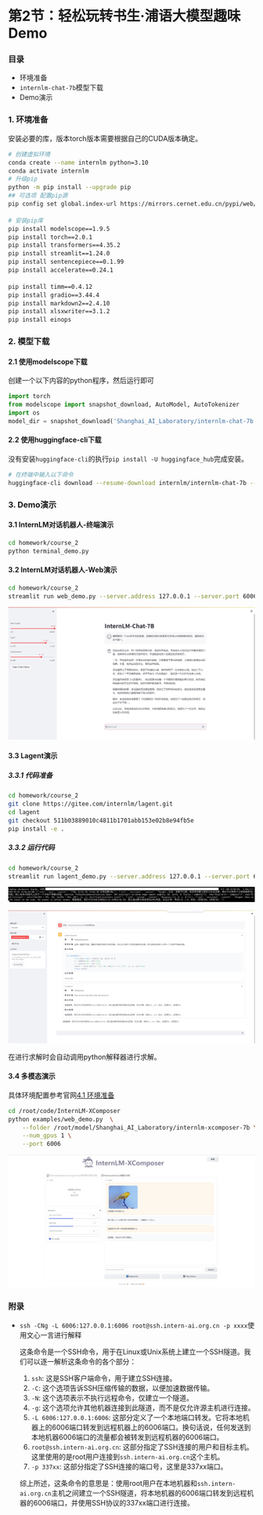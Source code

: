 # 第2节：轻松玩转书生·浦语大模型趣味 Demo

### 目录

- 环境准备
- `internlm-chat-7b`模型下载
- Demo演示

### 1. 环境准备

安装必要的库，版本torch版本需要根据自己的CUDA版本确定。

```bash
# 创建虚拟环境
conda create --name internlm python=3.10
conda activate internlm
# 升级pip
python -m pip install --upgrade pip
## 可选项 配置pip源
pip config set global.index-url https://mirrors.cernet.edu.cn/pypi/web/simple

# 安装pip库 
pip install modelscope==1.9.5
pip install torch==2.0.1
pip install transformers==4.35.2
pip install streamlit==1.24.0
pip install sentencepiece==0.1.99
pip install accelerate==0.24.1

pip install timm==0.4.12
pip install gradio==3.44.4 
pip install markdown2==2.4.10 
pip install xlsxwriter==3.1.2 
pip install einops 

```



### 2. 模型下载

#### 2.1 使用modelscope下载

创建一个以下内容的python程序，然后运行即可

```python
import torch
from modelscope import snapshot_download, AutoModel, AutoTokenizer
import os
model_dir = snapshot_download('Shanghai_AI_Laboratory/internlm-chat-7b', cache_dir='/root/model', revision='v1.0.3')
```

#### 2.2 使用huggingface-cli下载

没有安装`huggingface-cli`的执行`pip install -U huggingface_hub`完成安装。

```bash
# 在终端中输入以下命令
huggingface-cli download --resume-download internlm/internlm-chat-7b --local-dir 'your_path'
```



### 3. Demo演示

#### 3.1 InternLM对话机器人-终端演示

```bash
cd homework/course_2
python terminal_demo.py
```

#### 3.2 InternLM对话机器人-Web演示

```bash
cd homework/course_2
streamlit run web_demo.py --server.address 127.0.0.1 --server.port 6006
```

![故事](images/故事.png)

#### 3.3 Lagent演示

##### 3.3.1 代码准备

```bash
cd homework/course_2
git clone https://gitee.com/internlm/lagent.git
cd lagent
git checkout 511b03889010c4811b1701abb153e02b8e94fb5e
pip install -e .
```

##### 3.3.2 运行代码

```bash
cd homework/course_2
streamlit run lagent_demo.py --server.address 127.0.0.1 --server.port 6006
```

![lagent_backbend](images/lagent_backbend.png)

![lagent](images/lagent.png)

在进行求解时会自动调用python解释器进行求解。

#### 3.4 多模态演示

具体环境配置参考官网[4.1 环境准备](https://github.com/InternLM/tutorial/blob/main/helloworld/hello_world.md#41-%E7%8E%AF%E5%A2%83%E5%87%86%E5%A4%87)

```bash
cd /root/code/InternLM-XComposer
python examples/web_demo.py  \
    --folder /root/model/Shanghai_AI_Laboratory/internlm-xcomposer-7b \
    --num_gpus 1 \
    --port 6006
```

![multimodel](images/multimodel.png)



### 附录

- `ssh -CNg -L 6006:127.0.0.1:6006 root@ssh.intern-ai.org.cn -p xxxx`使用文心一言进行解释

  这条命令是一个SSH命令，用于在Linux或Unix系统上建立一个SSH隧道。我们可以逐一解析这条命令的各个部分：

  1. `ssh`: 这是SSH客户端命令，用于建立SSH连接。
  2. `-C`: 这个选项告诉SSH压缩传输的数据，以便加速数据传输。
  3. `-N`: 这个选项表示不执行远程命令，仅建立一个隧道。
  4. `-g`: 这个选项允许其他机器连接到此隧道，而不是仅允许源主机进行连接。
  5. `-L 6006:127.0.0.1:6006`: 这部分定义了一个本地端口转发。它将本地机器上的6006端口转发到远程机器上的6006端口。换句话说，任何发送到本地机器6006端口的流量都会被转发到远程机器的6006端口。
  6. `root@ssh.intern-ai.org.cn`: 这部分指定了SSH连接的用户和目标主机。这里使用的是root用户连接到`ssh.intern-ai.org.cn`这个主机。
  7. `-p 337xx`: 这部分指定了SSH连接的端口号，这里是337xx端口。

  综上所述，这条命令的意思是：使用root用户在本地机器和`ssh.intern-ai.org.cn`主机之间建立一个SSH隧道，将本地机器的6006端口转发到远程机器的6006端口，并使用SSH协议的337xx端口进行连接。

  
